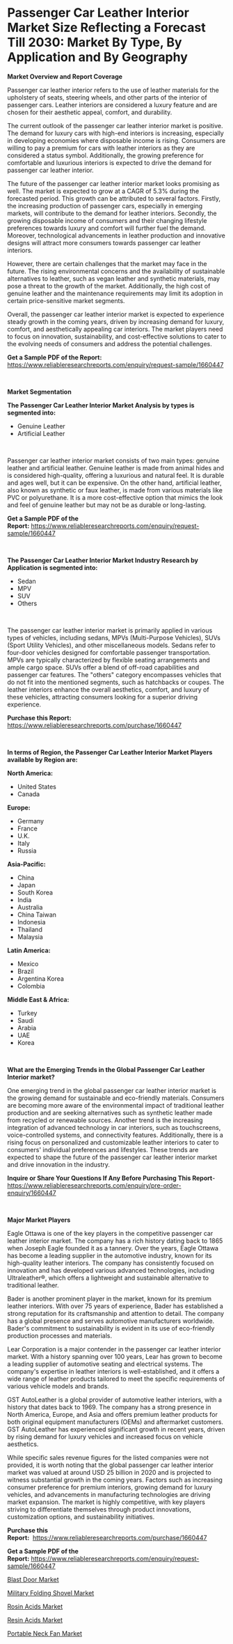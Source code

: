 <p><h1>Passenger Car Leather Interior Market Size Reflecting a Forecast Till 2030: Market By Type, By Application and By Geography</h1></p><p><strong>Market Overview and Report Coverage</strong></p>
<p><p>Passenger car leather interior refers to the use of leather materials for the upholstery of seats, steering wheels, and other parts of the interior of passenger cars. Leather interiors are considered a luxury feature and are chosen for their aesthetic appeal, comfort, and durability.</p><p>The current outlook of the passenger car leather interior market is positive. The demand for luxury cars with high-end interiors is increasing, especially in developing economies where disposable income is rising. Consumers are willing to pay a premium for cars with leather interiors as they are considered a status symbol. Additionally, the growing preference for comfortable and luxurious interiors is expected to drive the demand for passenger car leather interior.</p><p>The future of the passenger car leather interior market looks promising as well. The market is expected to grow at a CAGR of 5.3% during the forecasted period. This growth can be attributed to several factors. Firstly, the increasing production of passenger cars, especially in emerging markets, will contribute to the demand for leather interiors. Secondly, the growing disposable income of consumers and their changing lifestyle preferences towards luxury and comfort will further fuel the demand. Moreover, technological advancements in leather production and innovative designs will attract more consumers towards passenger car leather interiors.</p><p>However, there are certain challenges that the market may face in the future. The rising environmental concerns and the availability of sustainable alternatives to leather, such as vegan leather and synthetic materials, may pose a threat to the growth of the market. Additionally, the high cost of genuine leather and the maintenance requirements may limit its adoption in certain price-sensitive market segments.</p><p>Overall, the passenger car leather interior market is expected to experience steady growth in the coming years, driven by increasing demand for luxury, comfort, and aesthetically appealing car interiors. The market players need to focus on innovation, sustainability, and cost-effective solutions to cater to the evolving needs of consumers and address the potential challenges.</p></p>
<p><strong>Get a Sample PDF of the Report:</strong> <a href="https://www.reliableresearchreports.com/enquiry/request-sample/1660447">https://www.reliableresearchreports.com/enquiry/request-sample/1660447</a></p>
<p>&nbsp;</p>
<p><strong>Market Segmentation</strong></p>
<p><strong>The Passenger Car Leather Interior Market Analysis by types is segmented into:</strong></p>
<p><ul><li>Genuine Leather</li><li>Artificial Leather</li></ul></p>
<p>&nbsp;</p>
<p><p>Passenger car leather interior market consists of two main types: genuine leather and artificial leather. Genuine leather is made from animal hides and is considered high-quality, offering a luxurious and natural feel. It is durable and ages well, but it can be expensive. On the other hand, artificial leather, also known as synthetic or faux leather, is made from various materials like PVC or polyurethane. It is a more cost-effective option that mimics the look and feel of genuine leather but may not be as durable or long-lasting.</p></p>
<p><strong>Get a Sample PDF of the Report:</strong>&nbsp;<a href="https://www.reliableresearchreports.com/enquiry/request-sample/1660447">https://www.reliableresearchreports.com/enquiry/request-sample/1660447</a></p>
<p>&nbsp;</p>
<p><strong>The Passenger Car Leather Interior Market Industry Research by Application is segmented into:</strong></p>
<p><ul><li>Sedan</li><li>MPV</li><li>SUV</li><li>Others</li></ul></p>
<p>&nbsp;</p>
<p><p>The passenger car leather interior market is primarily applied in various types of vehicles, including sedans, MPVs (Multi-Purpose Vehicles), SUVs (Sport Utility Vehicles), and other miscellaneous models. Sedans refer to four-door vehicles designed for comfortable passenger transportation. MPVs are typically characterized by flexible seating arrangements and ample cargo space. SUVs offer a blend of off-road capabilities and passenger car features. The "others" category encompasses vehicles that do not fit into the mentioned segments, such as hatchbacks or coupes. The leather interiors enhance the overall aesthetics, comfort, and luxury of these vehicles, attracting consumers looking for a superior driving experience.</p></p>
<p><strong>Purchase this Report:</strong>&nbsp; <a href="https://www.reliableresearchreports.com/purchase/1660447">https://www.reliableresearchreports.com/purchase/1660447</a></p>
<p>&nbsp;</p>
<p><strong>In terms of Region, the Passenger Car Leather Interior Market Players available by Region are:</strong></p>
<p>
    <p> <strong> North America: </strong>
        <ul>
            <li>United States</li>
            <li>Canada</li>
        </ul>
        </p> 
    <p> <strong> Europe: </strong>
        <ul>
            <li>Germany</li>
            <li>France</li>
            <li>U.K.</li>
            <li>Italy</li>
            <li>Russia</li>
        </ul>
        </p> 
    <p> <strong> Asia-Pacific: </strong>
        <ul>
            <li>China</li>
            <li>Japan</li>
            <li>South Korea</li>
            <li>India</li>
            <li>Australia</li>
            <li>China Taiwan</li>
            <li>Indonesia</li>
            <li>Thailand</li>
            <li>Malaysia</li>
        </ul>
        </p> 
    <p> <strong> Latin America: </strong>
        <ul>
            <li>Mexico</li>
            <li>Brazil</li>
            <li>Argentina Korea</li>
            <li>Colombia</li>
        </ul>
        </p> 
    <p> <strong> Middle East & Africa: </strong>
        <ul>
            <li>Turkey</li>
            <li>Saudi</li>
            <li>Arabia</li>
            <li>UAE</li>
            <li>Korea</li>
        </ul>
    </p>
    </p>
<p>&nbsp;</p>
<p><strong>What are the Emerging Trends in the Global Passenger Car Leather Interior market?</strong></p>
<p><p>One emerging trend in the global passenger car leather interior market is the growing demand for sustainable and eco-friendly materials. Consumers are becoming more aware of the environmental impact of traditional leather production and are seeking alternatives such as synthetic leather made from recycled or renewable sources. Another trend is the increasing integration of advanced technology in car interiors, such as touchscreens, voice-controlled systems, and connectivity features. Additionally, there is a rising focus on personalized and customizable leather interiors to cater to consumers' individual preferences and lifestyles. These trends are expected to shape the future of the passenger car leather interior market and drive innovation in the industry.</p></p>
<p><strong>Inquire or Share Your Questions If Any Before Purchasing This Report</strong>- <a href="https://www.reliableresearchreports.com/enquiry/pre-order-enquiry/1660447">https://www.reliableresearchreports.com/enquiry/pre-order-enquiry/1660447</a></p>
<p>&nbsp;</p>
<p><strong>Major Market Players</strong></p>
<p><p>Eagle Ottawa is one of the key players in the competitive passenger car leather interior market. The company has a rich history dating back to 1865 when Joseph Eagle founded it as a tannery. Over the years, Eagle Ottawa has become a leading supplier in the automotive industry, known for its high-quality leather interiors. The company has consistently focused on innovation and has developed various advanced technologies, including Ultraleather®, which offers a lightweight and sustainable alternative to traditional leather.</p><p>Bader is another prominent player in the market, known for its premium leather interiors. With over 75 years of experience, Bader has established a strong reputation for its craftsmanship and attention to detail. The company has a global presence and serves automotive manufacturers worldwide. Bader's commitment to sustainability is evident in its use of eco-friendly production processes and materials.</p><p>Lear Corporation is a major contender in the passenger car leather interior market. With a history spanning over 100 years, Lear has grown to become a leading supplier of automotive seating and electrical systems. The company's expertise in leather interiors is well-established, and it offers a wide range of leather products tailored to meet the specific requirements of various vehicle models and brands.</p><p>GST AutoLeather is a global provider of automotive leather interiors, with a history that dates back to 1969. The company has a strong presence in North America, Europe, and Asia and offers premium leather products for both original equipment manufacturers (OEMs) and aftermarket customers. GST AutoLeather has experienced significant growth in recent years, driven by rising demand for luxury vehicles and increased focus on vehicle aesthetics.</p><p>While specific sales revenue figures for the listed companies were not provided, it is worth noting that the global passenger car leather interior market was valued at around USD 25 billion in 2020 and is projected to witness substantial growth in the coming years. Factors such as increasing consumer preference for premium interiors, growing demand for luxury vehicles, and advancements in manufacturing technologies are driving market expansion. The market is highly competitive, with key players striving to differentiate themselves through product innovations, customization options, and sustainability initiatives.</p></p>
<p><strong>Purchase this Report:</strong>&nbsp;&nbsp;<a href="https://www.reliableresearchreports.com/purchase/1660447">https://www.reliableresearchreports.com/purchase/1660447</a></p>
<p></p>
<p><strong>Get a Sample PDF of the Report:</strong>&nbsp;<a href="https://www.reliableresearchreports.com/enquiry/request-sample/1660447">https://www.reliableresearchreports.com/enquiry/request-sample/1660447</a></p>
<p><p><a href="https://www.linkedin.com/pulse/decoding-blast-door-market-deep-dive-latest-trends-segmentation-exl6e/">Blast Door Market</a></p><p><a href="https://www.linkedin.com/pulse/decoding-military-folding-shovel-market-deep-dive-latest-tdd4e/">Military Folding Shovel Market</a></p><p><a href="https://medium.com/@aliwilldvm/rosin-acids-market-the-key-to-successful-business-strategy-forecast-till-2030-4317836cac7f">Rosin Acids Market</a></p><p><a href="https://medium.com/@emerylittle2023/resin-acids-nbsp-market-focuses-on-market-share-size-and-projected-forecast-till-2030-f3e2a1a4463b">Resin Acids Market</a></p><p><a href="https://www.linkedin.com/pulse/decoding-portable-neck-fan-market-deep-dive-latest-trends-ukkte/">Portable Neck Fan Market</a></p></p>